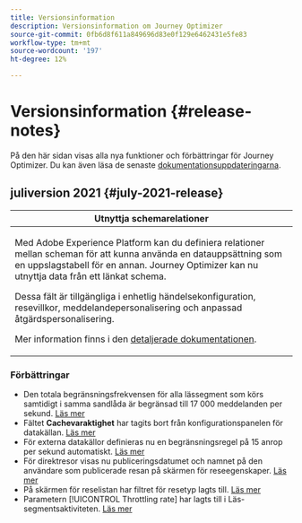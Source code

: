```yaml
---
title: Versionsinformation
description: Versionsinformation om Journey Optimizer
source-git-commit: 0fb6d8f611a849696d83e0f129e6462431e5fe83
workflow-type: tm+mt
source-wordcount: '197'
ht-degree: 12%

---
```



# Versionsinformation {#release-notes}

På den här sidan visas alla nya funktioner och förbättringar för Journey Optimizer.
Du kan även läsa de senaste [dokumentationsuppdateringarna](documentation-updates.md).

## juliversion 2021 {#july-2021-release}

<table>
<thead>
<tr>
<th><strong>Utnyttja schemarelationer</strong><br/></th>
</tr>
</thead>
<tbody>
<tr>
<td>
<p>Med Adobe Experience Platform kan du definiera relationer mellan scheman för att kunna använda en datauppsättning som en uppslagstabell för en annan. Journey Optimizer kan nu utnyttja data från ett länkat schema.</p>
<p>Dessa fält är tillgängliga i enhetlig händelsekonfiguration, resevillkor, meddelandepersonalisering och anpassad åtgärdspersonalisering.
<p>Mer information finns i den <a href="event/experience-event-schema.md#leverage_schema_relationships">detaljerade dokumentationen</a>.</p>
</td>
</tr>
</tbody>
</table>

### Förbättringar

* Den totala begränsningsfrekvensen för alla lässegment som körs samtidigt i samma sandlåda är begränsad till 17 000 meddelanden per sekund. [Läs mer](building-journeys/read-segment.md#configuring-segment-trigger-activity)
* Fältet **Cachevaraktighet** har tagits bort från konfigurationspanelen för datakällan. [Läs mer](datasource/about-data-sources.md)
* För externa datakällor definieras nu en begränsningsregel på 15 anrop per sekund automatiskt. [Läs mer](configuration/external-systems.md#capping)
* För direktresor visas nu publiceringsdatumet och namnet på den användare som publicerade resan på skärmen för reseegenskaper. [Läs mer](building-journeys/journey-gs.md#change-properties)
* På skärmen för reselistan har filtret för resetyp lagts till. [Läs mer](user-interface.md#section_lgm_hpz_pgb)
* Parametern [!UICONTROL Throttling rate] har lagts till i Läs-segmentsaktiviteten. [Läs mer](building-journeys/read-segment.md#configuring-segment-trigger-activity)
